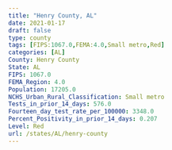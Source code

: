 ```yaml
---
title: "Henry County, AL"
date: 2021-01-17
draft: false
type: county
tags: [FIPS:1067.0,FEMA:4.0,Small metro,Red]
categories: [AL]
County: Henry County
State: AL
FIPS: 1067.0
FEMA_Region: 4.0
Population: 17205.0
NCHS_Urban_Rural_Classification: Small metro
Tests_in_prior_14_days: 576.0
Fourteen_day_test_rate_per_100000: 3348.0
Percent_Positivity_in_prior_14_days: 0.207
Level: Red
url: /states/AL/henry-county
---
```



